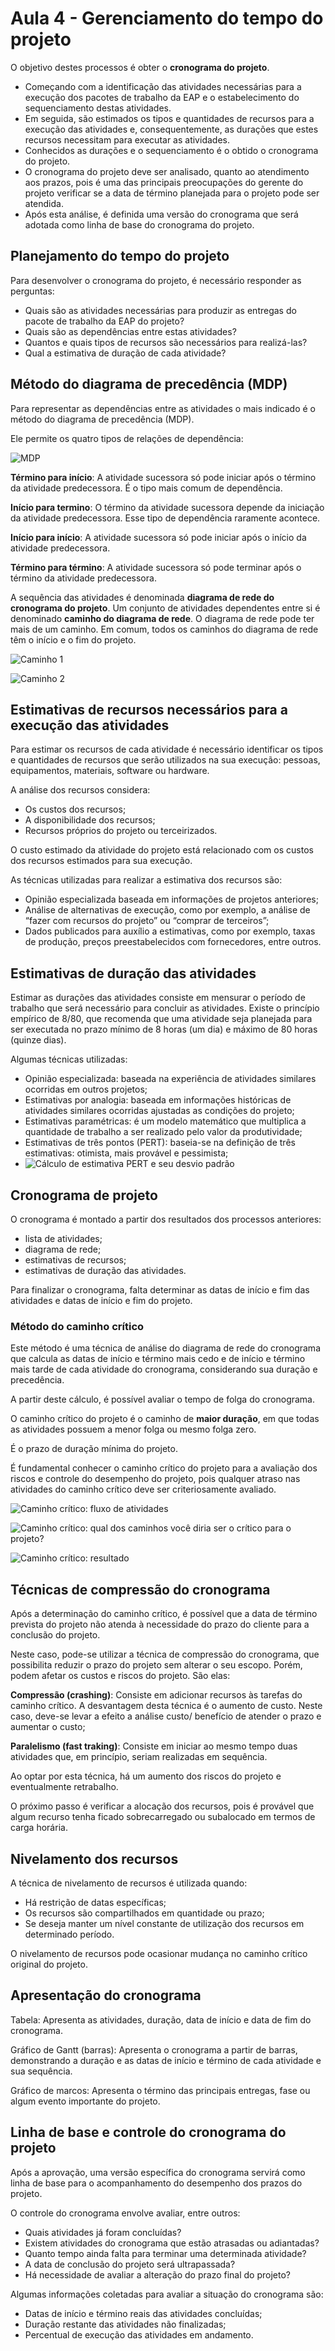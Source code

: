 # Aula 4 - Gerenciamento do tempo do projeto 
 
O objetivo destes processos é obter o **cronograma do projeto**. 
- Começando com a identificação das atividades necessárias para a execução dos pacotes de trabalho da EAP e o estabelecimento do sequenciamento destas atividades. 
- Em seguida, são estimados os tipos e quantidades de recursos para a execução das atividades e, consequentemente, as durações que estes recursos necessitam para executar as atividades. 
- Conhecidos as durações e o sequenciamento é o obtido o cronograma do projeto. 
- O cronograma do projeto deve ser analisado, quanto ao atendimento aos prazos, pois é uma das principais preocupações do gerente do projeto verificar se a data de término planejada para o projeto pode ser atendida. 
- Após esta análise, é definida uma versão do cronograma que será adotada como linha de base do cronograma do projeto. 


## Planejamento do tempo do projeto 
 
Para desenvolver o cronograma do projeto, é necessário responder as perguntas: 
- Quais são as atividades necessárias para produzir as entregas do pacote de trabalho da EAP do projeto? 
- Quais são as dependências entre estas atividades? 
- Quantos e quais tipos de recursos são necessários para realizá-las? 
- Qual a estimativa de duração de cada atividade? 


## Método do diagrama de precedência (MDP) 

Para representar as dependências entre as atividades o mais indicado é o método do diagrama de precedência (MDP). 

Ele permite os quatro tipos de relações de dependência: 

![MDP](../../media/gestao_de_projetos/aula04/img/mdp.png)
 
**Término para início**: A atividade sucessora só pode iniciar após o término da atividade predecessora. É o tipo mais comum de dependência.  

**Início para termino**: O término da atividade sucessora depende da iniciação da atividade predecessora. Esse tipo de dependência raramente acontece. 

**Início para início**: A atividade sucessora só pode iniciar após o início da atividade predecessora. 

**Término para término**: A atividade sucessora só pode terminar após o término da atividade predecessora. 

A sequência das atividades é denominada **diagrama de rede do cronograma do projeto**. Um conjunto de atividades dependentes entre si é denominado **caminho do diagrama de rede**. O diagrama de rede pode ter mais de um caminho. Em comum, todos os caminhos do diagrama de rede têm o início e o fim do projeto. 

![Caminho 1](../../media/gestao_de_projetos/aula04/img/caminho_1.png)
 
![Caminho 2](../../media/gestao_de_projetos/aula04/img/caminho_2.png)


## Estimativas de recursos necessários para a execução das atividades 

Para estimar os recursos de cada atividade é necessário identificar os tipos e quantidades de recursos que serão utilizados na sua execução: pessoas, equipamentos, materiais, software ou hardware. 

A análise dos recursos considera: 
- Os custos dos recursos; 
- A disponibilidade dos recursos; 
- Recursos próprios do projeto ou terceirizados. 
 
O custo estimado da atividade do projeto está relacionado com os custos dos recursos estimados para sua execução. 

As técnicas utilizadas para realizar a estimativa dos recursos são: 

- Opinião especializada baseada em informações de projetos anteriores; 
- Análise de alternativas de execução, como por exemplo, a análise de “fazer com recursos do projeto” ou “comprar de terceiros”; 
- Dados publicados para auxílio a estimativas, como por exemplo, taxas de produção, preços preestabelecidos com fornecedores, entre outros. 
 

## Estimativas de duração das atividades 

Estimar as durações das atividades consiste em mensurar o período de trabalho que será necessário para concluir as atividades. Existe o princípio empírico de 8/80, que recomenda que uma atividade seja planejada para ser executada no prazo mínimo de 8 horas (um dia) e máximo de 80 horas (quinze dias). 

Algumas técnicas utilizadas: 
- Opinião especializada: baseada na experiência de atividades similares ocorridas em outros projetos; 
- Estimativas por analogia: baseada em informações históricas de atividades similares ocorridas ajustadas as condições do projeto; 
- Estimativas paramétricas: é um modelo matemático que multiplica a quantidade de trabalho a ser realizado pelo valor da produtividade; 
- Estimativas de três pontos (PERT): baseia-se na definição de três estimativas: otimista, mais provável e pessimista; 
- ![Cálculo de estimativa PERT e seu desvio padrão](../../media/gestao_de_projetos/aula04/img/calculo.png)
 

## Cronograma de projeto 
 
O cronograma é montado a partir dos resultados dos processos anteriores:  
- lista de atividades; 
- diagrama de rede; 
- estimativas de recursos; 
- estimativas de duração das atividades.  

Para finalizar o cronograma, falta determinar as datas de início e fim das atividades e datas de início e fim do projeto. 


### Método do caminho crítico 

Este método é uma técnica de análise do diagrama de rede do cronograma que calcula as datas de início e término mais cedo e de início e término mais tarde de cada atividade do cronograma, considerando sua duração e precedência. 

A partir deste cálculo, é possível avaliar o tempo de folga do cronograma. 

O caminho crítico do projeto é o caminho de **maior duração**, em que todas as atividades possuem a menor folga ou mesmo folga zero.  

É o prazo de duração mínima do projeto. 
 
É fundamental conhecer o caminho crítico do projeto para a avaliação dos riscos e controle do desempenho do projeto, pois qualquer atraso nas atividades do caminho crítico deve ser criteriosamente avaliado.  

![Caminho crítico: fluxo de atividades](../../media/gestao_de_projetos/aula04/img/caminho_critico_1.png)

![Caminho crítico: qual dos caminhos você diria ser o crítico para o projeto?](../../media/gestao_de_projetos/aula04/img/caminho_critico_2.png)

![Caminho crítico: resultado](../../media/gestao_de_projetos/aula04/img/caminho_critico_3.png)


## Técnicas de compressão do cronograma 

Após a determinação do caminho crítico, é possível que a data de término prevista do projeto não atenda à necessidade do prazo do cliente para a conclusão do projeto. 

Neste caso, pode-se utilizar a técnica de compressão do cronograma, que possibilita reduzir o prazo do projeto sem alterar o seu escopo. Porém, podem afetar os custos e riscos do projeto. São elas: 

**Compressão (crashing)**: Consiste em adicionar recursos às tarefas do caminho crítico. A desvantagem desta técnica é o aumento de custo. Neste caso, deve-se levar a efeito a análise custo/ benefício de atender o prazo e aumentar o custo; 

**Paralelismo (fast traking)**: Consiste em iniciar ao mesmo tempo duas atividades que, em princípio, seriam realizadas em sequência.  

Ao optar por esta técnica, há um aumento dos riscos do projeto e eventualmente retrabalho. 

O próximo passo é verificar a alocação dos recursos, pois é provável que algum recurso tenha ficado sobrecarregado ou subalocado em termos de carga horária. 


## Nivelamento dos recursos 

A técnica de nivelamento de recursos é utilizada quando: 
- Há restrição de datas específicas; 
- Os recursos são compartilhados em quantidade ou prazo; 
- Se deseja manter um nível constante de utilização dos recursos em determinado período. 

O nivelamento de recursos pode ocasionar mudança no caminho crítico original do projeto. 


## Apresentação do cronograma 

Tabela: Apresenta as atividades, duração, data de início e data de fim do cronograma. 

Gráfico de Gantt (barras): Apresenta o cronograma a partir de barras, demonstrando a duração e as datas de início e término de cada atividade e sua sequência. 

Gráfico de marcos: Apresenta o término das principais entregas, fase ou algum evento importante do projeto. 


## Linha de base e controle do cronograma do projeto 

Após a aprovação, uma versão específica do cronograma servirá como linha de base para o acompanhamento do desempenho dos prazos do projeto. 

O controle do cronograma envolve avaliar, entre outros: 
- Quais atividades já foram concluídas? 
- Existem atividades do cronograma que estão atrasadas ou adiantadas? 
- Quanto tempo ainda falta para terminar uma determinada atividade? 
- A data de conclusão do projeto será ultrapassada? 
- Há necessidade de avaliar a alteração do prazo final do projeto? 

Algumas informações coletadas para avaliar a situação do cronograma são: 
- Datas de início e término reais das atividades concluídas; 
- Duração restante das atividades não finalizadas; 
- Percentual de execução das atividades em andamento. 